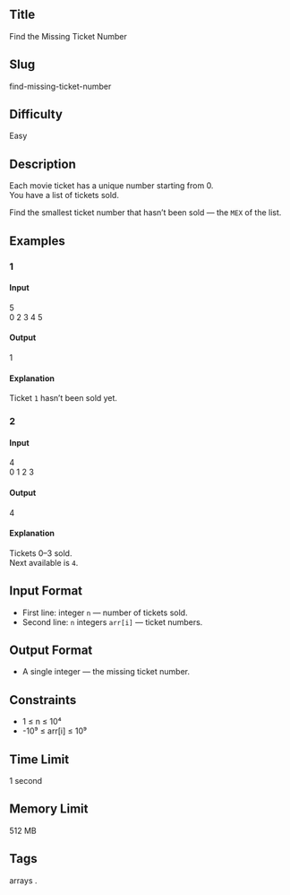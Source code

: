 ## Title

Find the Missing Ticket Number

## Slug

find-missing-ticket-number

## Difficulty

Easy

## Description

Each movie ticket has a unique number starting from 0.  
You have a list of tickets sold.  

Find the smallest ticket number that hasn’t been sold — the `MEX` of the list.

## Examples

### 1

#### Input

5  
0 2 3 4 5

#### Output
1

#### Explanation
Ticket `1` hasn’t been sold yet.

### 2

#### Input

4  
0 1 2 3

#### Output
4

#### Explanation
Tickets 0–3 sold.  
Next available is `4`.

## Input Format

- First line: integer `n` — number of tickets sold.  
- Second line: `n` integers `arr[i]` — ticket numbers.

## Output Format

- A single integer — the missing ticket number.

## Constraints

- 1 ≤ n ≤ 10⁴  
- -10⁹ ≤ arr[i] ≤ 10⁹    

## Time Limit

1 second

## Memory Limit

512 MB

## Tags

arrays .
